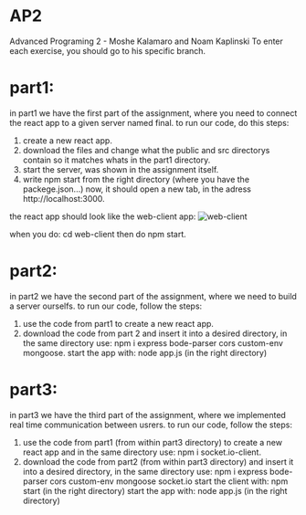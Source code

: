 # AP2
Advanced Programing 2 - Moshe Kalamaro and Noam Kaplinski
To enter each exercise, you should go to his specific branch.

# part1:
in part1 we have the first part of the assignment, where you need to connect the react app to a given server named final.
to run our code, do this steps:
1. create a new react app.
2. download the files and change what the public and src directorys contain so it matches whats in the part1 directory.
3. start the server, was shown in the assignment itself. 
4. write npm start from the right directory (where you have the packege.json...)
now, it should open a new tab, in the adress http://localhost:3000.

the react app should look like the web-client app:
![web-client](https://github.com/kalamam/AP2/assets/110221265/f594c480-2f37-4580-832c-e302abca50bb)

when you do: cd web-client
then do npm start.

# part2:
in part2 we have the second part of the assignment, where we need to build a server ourselfs.
to run our code, follow the steps:
1. use the code from part1 to create a new react app.
2. download the code from part 2 and insert it into a desired directory,
in the same directory use: npm i express bode-parser cors custom-env mongoose.
start the app with: node app.js (in the right directory)

# part3:
in part3 we have the third part of the assignment, where we implemented real time communication between usrers.
to run our code, follow the steps:
1. use the code from part1 (from within part3 directory) to create a new react app and in the same directory use: npm i socket.io-client.
2. download the code from part2 (from within part3 directory) and insert it into a desired directory, in the same directory use: npm i express bode-parser cors custom-env mongoose socket.io
start the client with: npm start (in the right directory)
start the app with: node app.js (in the right directory)


